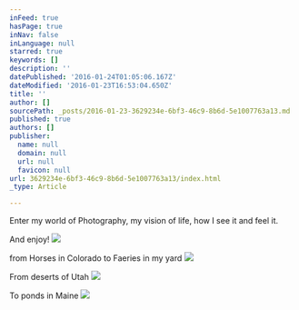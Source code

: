 ```yaml
---
inFeed: true
hasPage: true
inNav: false
inLanguage: null
starred: true
keywords: []
description: ''
datePublished: '2016-01-24T01:05:06.167Z'
dateModified: '2016-01-23T16:53:04.650Z'
title: ''
author: []
sourcePath: _posts/2016-01-23-3629234e-6bf3-46c9-8b6d-5e1007763a13.md
published: true
authors: []
publisher:
  name: null
  domain: null
  url: null
  favicon: null
url: 3629234e-6bf3-46c9-8b6d-5e1007763a13/index.html
_type: Article

---
```

Enter my world of Photography, my vision of life, how I see it and feel it. 

And enjoy!
![](https://the-grid-user-content.s3-us-west-2.amazonaws.com/e9001c67-8294-4302-adb6-9e30bd4c0656.jpg)

from Horses in Colorado to Faeries in my yard
![](https://the-grid-user-content.s3-us-west-2.amazonaws.com/34d2aa1b-e578-46b5-919f-0d804701e21e.jpg)

From deserts of Utah
![](https://the-grid-user-content.s3-us-west-2.amazonaws.com/a1e45709-bc5d-4398-baab-9454389e24bd.jpg)

To ponds in Maine
![](https://the-grid-user-content.s3-us-west-2.amazonaws.com/b2584b01-f74e-4ed0-8e0d-ef03791c7140.jpg)